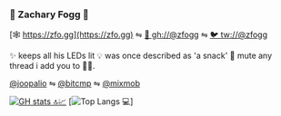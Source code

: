 ### 👾 Zachary Fogg 🐨

[🕸 https://zfo.gg](https://zfo.gg) ⇋ [🐙 gh://@zfogg](https://zfo.gg) ⇋ [🐦 tw://@zfogg](https://twitter.com/zfogg)

✨ keeps all his LEDs lit 💡 was once described as 'a snack' 🍔 mute any thread i add you to 👌🏾.

[@joopalio](https://github.com/joopal) ⇋ [@bitcmp](https://github.com/bitcamp) ⇋ [@mixmob](https://github.com/mixmob)

[![GH stats 🔝📈](https://github-readme-stats.vercel.app/api?username=zfogg&count_private=true&show_icons=true&theme=tokyonight&line_height=33&hide_rank=false)](https://github.com/zfogg?tab=repositories&q=&type=public&language=)
[![Top Langs 💻](https://github-readme-stats.vercel.app/api/top-langs/?username=zfogg&count_private=true&theme=onedark&line_height=30&hide=Java&layout=default)]
